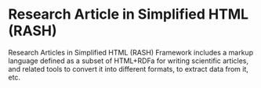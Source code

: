 # Research Article in Simplified HTML (RASH)
Research Articles in Simplified HTML (RASH) Framework includes a markup language defined as a subset of HTML+RDFa for writing scientific articles, and related tools to convert it into different formats, to extract data from it, etc.

